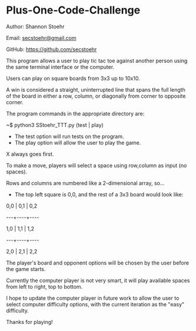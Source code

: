 # Plus-One-Code-Challenge
Author: Shannon Stoehr

Email: secstoehr@gmail.com

GitHub: https://github.com/secstoehr

This program allows a user to play tic tac toe against another person using the same terminal interface or the computer.

Users can play on square boards from 3x3 up to 10x10.

A win is considered a straight, uninterrupted line that spans the full length of the board in either a row, column, or diagonally from corner to opposite corner.

The program commands in the appropriate directory are:

~$ python3 SStoehr_TTT.py (test | play)

- The test option will run tests on the program.
- The play option will allow the user to play the game.

X always goes first.

To make a move, players will select a space using row,column as input (no spaces).

Rows and columns are numbered like a 2-dimensional array, so...

- The top left square is 0,0, and the rest of a 3x3 board would look like:

0,0 | 0,1 | 0,2

---+----+----

1,0 | 1,1 | 1,2

---+----+----

2,0 | 2,1 | 2,2

The player's board and opponent options will be chosen by the user before the game starts.

Currently the computer player is not very smart, it will play available spaces from left to right, top to bottom.

I hope to update the computer player in future work to allow the user to select computer difficulty options, with the current iteration as the "easy" difficulty.

Thanks for playing!
